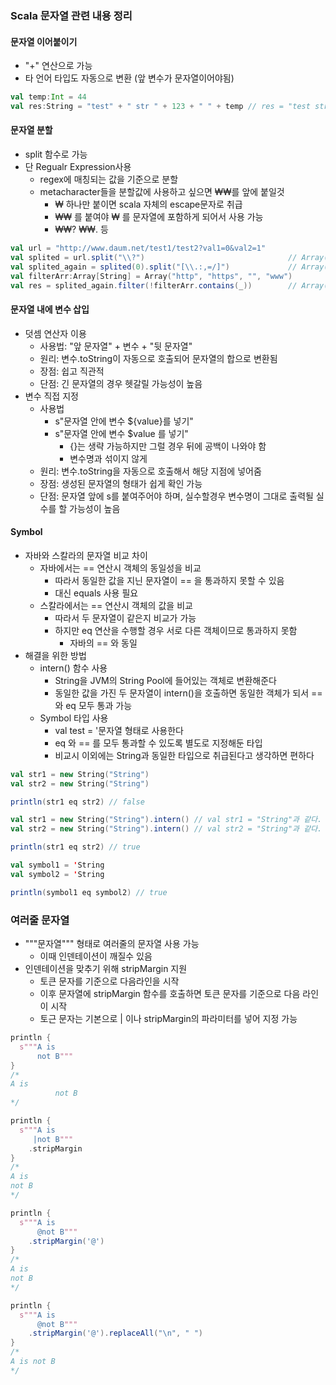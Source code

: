 ### Scala 문자열 관련 내용 정리

#### 문자열 이어붙이기
- "+" 연산으로 가능
- 타 언어 타입도 자동으로 변환 (앞 변수가 문자열이어야됨)

```scala
val temp:Int = 44 
val res:String = "test" + " str " + 123 + " " + temp // res = "test str 123 44"
```

#### 문자열 분할
- split 함수로 가능
- 단 Regualr Expression사용
  - regex에 매칭되는 값을 기준으로 분할
  - metacharacter들을 분할값에 사용하고 싶으면 ₩₩를 앞에 붙일것
    - ₩ 하나만 붙이면 scala 자체의 escape문자로 취급
    - ₩₩ 를 붙여야 ₩ 를 문자열에 포함하게 되어서 사용 가능
    - ₩₩? ₩₩. 등
```scala
val url = "http://www.daum.net/test1/test2?val1=0&val2=1"
val splited = url.split("\\?")                                // Array("http://www.daum.net/test1/test2", "val1=0&val2=0")
val splited_again = splited(0).split("[\\.:,=/]")             // Array("http", "www", "daum", "net", "test1", "test2")
val filterArr:Array[String] = Array("http", "https", "", "www")
val res = splited_again.filter(!filterArr.contains(_))        // Array("daum", "net", "test1", "test2")
```

#### 문자열 내에 변수 삽입
- 덧셈 연산자 이용
  - 사용법: "앞 문자열" + 변수 + "뒷 문자열"
  - 원리: 변수.toString이 자동으로 호출되어 문자열의 합으로 변환됨
  - 장점: 쉽고 직관적
  - 단점: 긴 문자열의 경우 헷갈릴 가능성이 높음
- 변수 직접 지정
  - 사용법
    - s"문자열 안에 변수 ${value}를 넣기"
    - s"문자열 안에 변수 $value 를 넣기"
      - {}는 생략 가능하지만 그럴 경우 뒤에 공백이 나와야 함
      - 변수명과 섞이지 않게
  - 원리: 변수.toString을 자동으로 호출해서 해당 지점에 넣어줌
  - 장점: 생성된 문자열의 형태가 쉽게 확인 가능
  - 단점: 문자열 앞에 s를 붙여주어야 하며, 실수할경우 변수명이 그대로 출력될 실수를 할 가능성이 높음


#### Symbol
- 자바와 스칼라의 문자열 비교 차이
  - 자바에서는 == 연산시 객체의 동일성을 비교
    - 따라서 동일한 값을 지닌 문자열이 == 을 통과하지 못할 수 있음
    - 대신 equals 사용 필요
  - 스칼라에서는 == 연산시 객체의 값을 비교
    - 따라서 두 문자열이 같은지 비교가 가능
    - 하지만 eq 연산을 수행할 경우 서로 다른 객체이므로 통과하지 못함
      - 자바의 == 와 동일
- 해결을 위한 방법
  - intern() 함수 사용
    - String을 JVM의 String Pool에 들어있는 객체로 변환해준다
    - 동일한 값을 가진 두 문자열이 intern()을 호출하면 동일한 객체가 되서 == 와 eq 모두 통과 가능
  - Symbol 타입 사용
    - val test = '문자열 형태로 사용한다
    - eq 와 == 를 모두 통과할 수 있도록 별도로 지정해둔 타입
    - 비교시 이외에는 String과 동일한 타입으로 취급된다고 생각하면 편하다
```scala
val str1 = new String("String")
val str2 = new String("String")

println(str1 eq str2) // false

val str1 = new String("String").intern() // val str1 = "String"과 같다.
val str2 = new String("String").intern() // val str2 = "String"과 같다.

println(str1 eq str2) // true

val symbol1 = 'String
val symbol2 = 'String

println(symbol1 eq symbol2) // true
```


### 여러줄 문자열
- """문자열""" 형태로 여러줄의 문자열 사용 가능
  - 이때 인덴테이션이 깨질수 있음
- 인덴테이션을 맞추기 위해 stripMargin 지원
  - 토큰 문자를 기준으로 다음라인을 시작
  - 이후 문자열에 stripMargin 함수를 호출하면 토큰 문자를 기준으로 다음 라인이 시작
  - 토근 문자는 기본으로 | 이나 stripMargin의 파라미터를 넣어 지정 가능
```scala
println {
  s"""A is
      not B"""
}
/*
A is
          not B
*/

println {
  s"""A is
     |not B"""
    .stripMargin
}
/*
A is
not B
*/

println {
  s"""A is
      @not B"""
    .stripMargin('@')
}
/*
A is
not B
*/

println {
  s"""A is
      @not B"""
    .stripMargin('@').replaceAll("\n", " ")
}
/*
A is not B
*/
```
